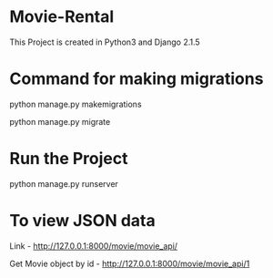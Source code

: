 # Movie-Rental

This Project is created in Python3 and Django 2.1.5

# Command for making migrations
python manage.py makemigrations

python manage.py migrate

# Run the Project
python manage.py runserver

# To view JSON data

Link - http://127.0.0.1:8000/movie/movie_api/

Get Movie object by id - http://127.0.0.1:8000/movie/movie_api/1

